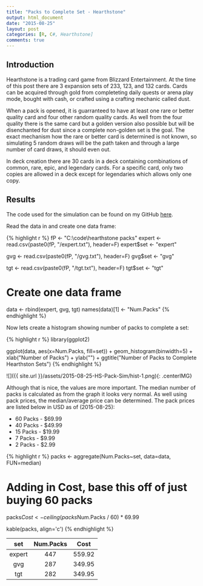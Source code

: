 ```yaml
---
title: "Packs to Complete Set - Hearthstone"
output: html_document
date: "2015-08-25"
layout: post
categories: [R, C#, Hearthstone]
comments: true
---
```


## Introduction

Hearthstone is a trading card game from Blizzard Entertainment.  At the time of this post there are 3 expansion sets of 233, 123, and 132 cards.  Cards can be acquired through gold from completeting daily quests or arena play mode, bought with cash, or crafted using a crafting mechanic called dust.

When a pack is opened, it is guarranteed to have at least one rare or better quality card and four other random quality cards.  As well from the four quality there is the same card but a golden version also possible but will be disenchanted for dust since a complete non-golden set is the goal.  The exact mechanism how the rare or better card is determined is not known, so simulating 5 random draws will be the path taken and through a large number of card draws, it should even out.

In deck creation there are 30 cards in a deck containing combinations of common, rare, epic, and legendary cards.  For a specific card, only two copies are allowed in a deck except for legendaries which allows only one copy.

## Results

The code used for the simulation can be found on my GitHub [here](https://github.com/awcull/hs_packs).

Read the data in and create one data frame:


{% highlight r %}
fP <- "C:\\code\\hearthstone packs"
expert <- read.csv(paste0(fP, "/expert.txt"), header=F)
expert$set <- "expert"

gvg <- read.csv(paste0(fP, "/gvg.txt"), header=F)
gvg$set <- "gvg"

tgt <- read.csv(paste0(fP, "/tgt.txt"), header=F)
tgt$set <- "tgt"

# Create one data frame
data <- rbind(expert, gvg, tgt)
names(data)[1] <- "Num.Packs"
{% endhighlight %}

Now lets create a histogram showing number of  packs to complete a set:


{% highlight r %}
library(ggplot2)

ggplot(data, aes(x=Num.Packs, fill=set)) + geom_histogram(binwidth=5) + xlab("Number of Packs") + ylab("") + 
  ggtitle("Number of Packs to Complete Hearthston Sets")
{% endhighlight %}

![]({{ site.url }}/assets/2015-08-25-HS-Pack-Sim/hist-1.png){: .centerIMG} 

Although that is nice, the values are more important.  The median number of packs is calculated as from the graph it looks very normal.  As well using pack prices, the median/average price can be determined.  The pack prices are listed below in USD as of (2015-08-25):

* 60 Packs - $69.99
* 40 Packs - $49.99
* 15 Packs - $19.99
* 7 Packs  - $9.99
* 2 Packs  - $2.99


{% highlight r %}
packs <- aggregate(Num.Packs~set, data=data, FUN=median)

# Adding in Cost, base this off of just buying 60 packs
packs$Cost <- ceiling(packs$Num.Packs / 60) * 69.99

kable(packs, align='c')
{% endhighlight %}



|  set   | Num.Packs |  Cost  |
|:------:|:---------:|:------:|
| expert |    447    | 559.92 |
|  gvg   |    287    | 349.95 |
|  tgt   |    282    | 349.95 |
